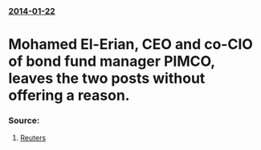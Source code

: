 ### [2014-01-22](/news/2014/01/22/index.md)

# Mohamed El-Erian, CEO and co-CIO of bond fund manager PIMCO, leaves the two posts without offering a reason. 




### Source:

1. [Reuters](http://www.reuters.com/article/2014/01/22/allianz-pimco-idUSL2N0KV1P620140122)
